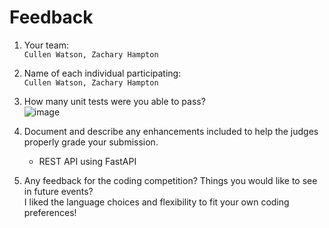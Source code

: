 # Feedback

1. Your team:  
`Cullen Watson, Zachary Hampton`
2. Name of each individual participating:  
`Cullen Watson, Zachary Hampton`
3. How many unit tests were you able to pass?   
![image](https://github.com/cullenwatson/2023-StateFarm-CodingCompetition/assets/78247585/eefead9a-85b2-4361-9f18-be730389f4cc)

5. Document and describe any enhancements included to help the judges properly grade your submission.
    - REST API using FastAPI

6. Any feedback for the coding competition? Things you would like to see in future events?  
I liked the language choices and flexibility to fit your own coding preferences!  